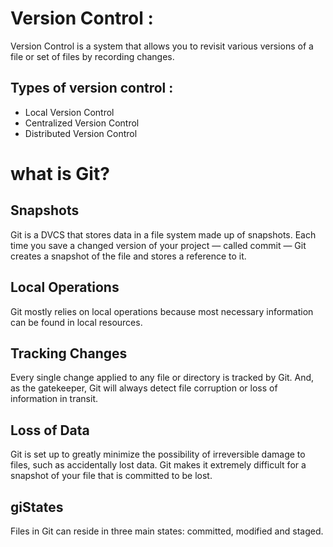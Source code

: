 # Version Control :
Version Control is a system that allows you to revisit various versions of a file or set of files by recording changes. 
 ## Types of version control :
 - Local Version Control
 - Centralized Version Control
 - Distributed Version Control

  # what is Git?
 ## Snapshots

Git is a DVCS that stores data in a file system made up of snapshots. Each time you save a changed version of your project — called commit — Git creates a snapshot of the file and stores a reference to it.

## Local Operations

Git mostly relies on local operations because most necessary information can be found in local resources.

## Tracking Changes

Every single change applied to any file or directory is tracked by Git. And, as the gatekeeper, Git will always detect file corruption or loss of information in transit.

## Loss of Data

Git is set up to greatly minimize the possibility of irreversible damage to files, such as accidentally lost data. Git makes it extremely difficult for a snapshot of your file that is committed to be lost.

## giStates

Files in Git can reside in three main states: committed, modified and staged.
